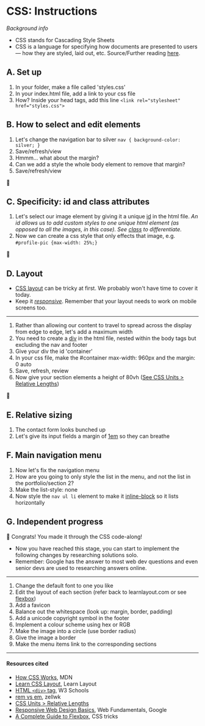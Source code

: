 # CSS: Instructions #

*Background info*
- CSS stands for Cascading Style Sheets
- CSS is a language for specifying how documents are presented to users — how they are styled, laid out, etc. Source/Further reading [here](https://developer.mozilla.org/en-US/docs/Learn/CSS/Introduction_to_CSS/How_CSS_works).

## A. Set up ##
1. In your folder, make a file called 'styles.css'
2. In your index.html file, add a link to your css file
3. How? Inside your head tags, add this line `<link rel="stylesheet" href="styles.css">`

## B. How to select and edit elements ##
1. Let's change the navigation bar to silver
`nav {
  background-color: silver;
  }`
2. Save/refresh/view
3. Hmmm... what about the margin?
4. Can we add a style the whole body element to remove that margin?
5. Save/refresh/view

:speech_balloon:

## C. Specificity: id and class attributes ##
1. Let's select our image element by giving it a unique [id](https://developer.mozilla.org/en-US/docs/Web/HTML/Global_attributes/id) in the html file.<em>
An id allows us to add custom styles to one unique html element (as opposed to all the images, in this case). See [class](https://developer.mozilla.org/en-US/docs/Web/HTML/Global_attributes/class) to differentiate.</em>
2. Now we can create a css style that only effects that image, e.g. `#profile-pic {max-width: 25%;}`

:speech_balloon:

## D. Layout ##
- [CSS layout](http://learnlayout.com/toc.html) can be tricky at first. We probably won't have time to cover it today.
- Keep it [<i>responsive</i>](https://developers.google.com/web/fundamentals/design-and-ux/responsive/). Remember that your layout needs to work on mobile screens too.
---
1. Rather than allowing our content to travel to spread across the display from edge to edge, let's add a maximum width
2. You need to create a [div](https://www.w3schools.com/tags/tag_div.asp) in the html file, nested within the body tags but excluding the nav and footer
3. Give your div the id 'container'
4. In your css file, make the #container max-width: 960px and the margin: 0 auto
5. Save, refresh, review
6. Now give your section elements a height of 80vh ([See CSS Units > Relative Lengths](https://www.w3schools.com/cssref/css_units.asp))

:speech_balloon:

## E. Relative sizing ##
1. The contact form looks bunched up
2. Let's give its input fields a margin of [1em](https://css-tricks.com/confused-rem-em/) so they can breathe

## F. Main navigation menu ##
1. Now let's fix the navigation menu
2. How are you going to only style the list in the menu, and not the list in the portfolio/section 2?
3. Make the list-style: none
4. Now style the `nav ul li` element to make it [inline-block](http://learnlayout.com/inline-block-layout.html) so it lists horizontally


## G. Independent progress

:clap: Congrats! You made it through the CSS code-along!

- Now you have reached this stage, you can start to implement the following changes by researching solutions solo.
- Remember: Google has the answer to most web dev questions and even senior devs are used to researching answers online.
---
1. Change the default font to one you like
2. Edit the layout of each section (refer back to learnlayout.com or see [flexbox](https://css-tricks.com/snippets/css/a-guide-to-flexbox/))
3. Add a favicon
4. Balance out the whitespace (look up: margin, border, padding)
5. Add a unicode copyright symbol in the footer
6. Implement a colour scheme using hex or RGB
7. Make the image into a circle (use border radius)
8. Give the image a border
9. Make the menu items link to the corresponding sections

---

#### Resources cited ####
- [How CSS Works](https://developer.mozilla.org/en-US/docs/Learn/CSS/Introduction_to_CSS/How_CSS_works), MDN
- [Learn CSS Layout](http://learnlayout.com/toc.html), Learn Layout
- [HTML `<div>` tag](https://www.w3schools.com/tags/tag_div.asp), W3 Schools
- [rem vs em](https://css-tricks.com/confused-rem-em/), zellwk
- [CSS Units > Relative Lengths](https://www.w3schools.com/cssref/css_units.asp)
- [Responsive Web Design Basics](https://developers.google.com/web/fundamentals/design-and-ux/responsive/), Web Fundamentals, Google
- [A Complete Guide to Flexbox](https://css-tricks.com/snippets/css/a-guide-to-flexbox/), CSS tricks
